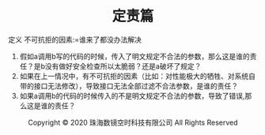 # <center>定责篇</center>

定义 不可抗拒的因素:=谁来了都没办法解决

1. 假如a调用b写的代码的时候，传入了明文规定不合法的参数，那么这是谁的责任？是b没有做好安全检查所以太脆弱？还是a破坏了规定？
2. 如果在上一情况中，有不可抗拒的因素（比如：对性能极大的牺牲、对系统自带的接口无法修改），导致接口无法全部过滤不合法参数，是谁的责任？
3. 如果a调用b的代码的时候传入的不是明文规定不合法的参数，导致了错误,那么这是谁的责任？

<center> Copyright © 2020 珠海数镜空时科技有限公司 All Rights Reserved</center>